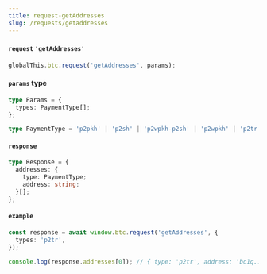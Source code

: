```yaml
---
title: request-getAddresses
slug: /requests/getaddresses
---
```


#### `request` `'getAddresses'`

```ts
globalThis.btc.request('getAddresses', params);
```

#### `params` type

```ts
type Params = {
  types: PaymentType[];
};

type PaymentType = 'p2pkh' | 'p2sh' | 'p2wpkh-p2sh' | 'p2wpkh' | 'p2tr';
```

#### `response`

```ts
type Response = {
  addresses: {
    type: PaymentType;
    address: string;
  }[];
};
```

#### `example`

```ts title=test
const response = await window.btc.request('getAddresses', {
  types: 'p2tr',
});

console.log(response.addresses[0]); // { type: 'p2tr', address: 'bc1q...' }
```
